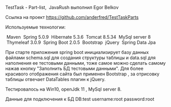 TestTask - Part-list,  JavaRush выполнил Egor Belkov  
 

Ссылка на проект https://github.com/anderfred/TestTaskParts

Используемые технологии:

 Maven
 Spring 5.0.9
 Hibernate 5.3.6
 Tomcat 8.5.34
 MySql server 8
 Thymeleaf 3.0.9
 Spring Boot 2.0.5
 Bootstrap
 jQuery
 Spring Data Jpa
 

При старте приложения spring boot инициализирует базу данных файлами schema.sql для создания структуры таблицы и data.sql для наполнения ее тестовыми данными, тоже самое можно сделать самому нажав кнопку "Заполнить БД тестовыми данными". Для более красивого отображения сайта был применен Bootstrap , за отрисовку таблицы отвечает DataTables плагин к jQuery. 

Тестировалось на Win10, openJdk 11 , MySql server 8.

Данные для подключения к БД
  DB:test 
  username:root
  password:root
